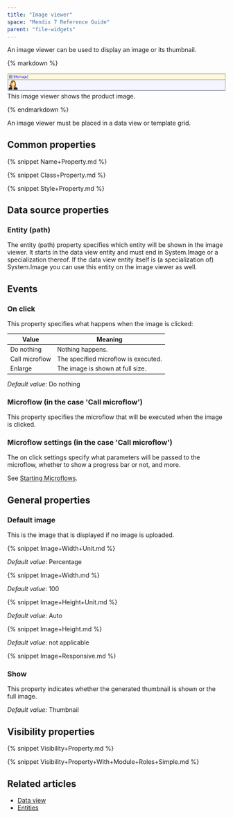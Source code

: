 ```yaml
---
title: "Image viewer"
space: "Mendix 7 Reference Guide"
parent: "file-widgets"
---
```



An image viewer can be used to display an image or its thumbnail.

<div class="alert alert-info">{% markdown %}

![](attachments/819203/918195.png)
This image viewer shows the product image.

{% endmarkdown %}</div>

An image viewer must be placed in a data view or template grid.

## Common properties

{% snippet Name+Property.md %}

{% snippet Class+Property.md %}

{% snippet Style+Property.md %}

## Data source properties

### Entity (path)

The entity (path) property specifies which entity will be shown in the image viewer. It starts in the data view entity and must end in System.Image or a specialization thereof. If the data view entity itself is (a specialization of) System.Image you can use this entity on the image viewer as well.

## Events

### On click

This property specifies what happens when the image is clicked:

| Value | Meaning |
| --- | --- |
| Do nothing | Nothing happens. |
| Call microflow | The specified microflow is executed. |
| Enlarge | The image is shown at full size. |

_Default value:_ Do nothing

### Microflow (in the case 'Call microflow')

This property specifies the microflow that will be executed when the image is clicked.

### Microflow settings (in the case 'Call microflow')

The on click settings specify what parameters will be passed to the microflow, whether to show a progress bar or not, and more.

See [Starting Microflows](starting-microflows).

## General properties

### Default image

This is the image that is displayed if no image is uploaded.

{% snippet Image+Width+Unit.md %}

_Default value_: Percentage

{% snippet Image+Width.md %}

_Default value_: 100

{% snippet Image+Height+Unit.md %}

_Default value_: Auto

{% snippet Image+Height.md %}

_Default value_: not applicable

{% snippet Image+Responsive.md %}

### Show

This property indicates whether the generated thumbnail is shown or the full image.

_Default value:_ Thumbnail

## Visibility properties

{% snippet Visibility+Property.md %}

{% snippet Visibility+Property+With+Module+Roles+Simple.md %}

## Related articles

*   [Data view](data-view)
*   [Entities](entities)
